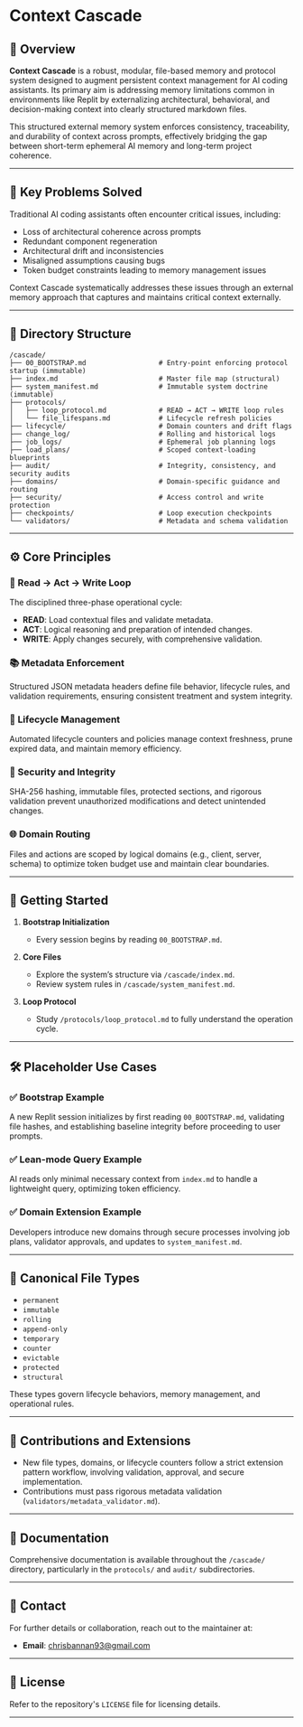 <!-- @meta {
  "fileType": "permanent",
  "purpose": "High-level overview and quickstart reference for the ContextCascade repository.",
  "editPolicy": "appendOrReplace",
  "routeScope": "global"
} -->
# Context Cascade

## 🚀 Overview

**Context Cascade** is a robust, modular, file-based memory and protocol system designed to augment persistent context management for AI coding assistants. Its primary aim is addressing memory limitations common in environments like Replit by externalizing architectural, behavioral, and decision-making context into clearly structured markdown files.

This structured external memory system enforces consistency, traceability, and durability of context across prompts, effectively bridging the gap between short-term ephemeral AI memory and long-term project coherence.

---

## 🎯 Key Problems Solved

Traditional AI coding assistants often encounter critical issues, including:

- Loss of architectural coherence across prompts
- Redundant component regeneration
- Architectural drift and inconsistencies
- Misaligned assumptions causing bugs
- Token budget constraints leading to memory management issues

Context Cascade systematically addresses these issues through an external memory approach that captures and maintains critical context externally.

---

## 📂 Directory Structure

```plaintext
/cascade/
├── 00_BOOTSTRAP.md                  # Entry-point enforcing protocol startup (immutable)
├── index.md                         # Master file map (structural)
├── system_manifest.md               # Immutable system doctrine (immutable)
├── protocols/
│   ├── loop_protocol.md             # READ → ACT → WRITE loop rules
│   └── file_lifespans.md            # Lifecycle refresh policies
├── lifecycle/                       # Domain counters and drift flags
├── change_log/                      # Rolling and historical logs
├── job_logs/                        # Ephemeral job planning logs
├── load_plans/                      # Scoped context-loading blueprints
├── audit/                           # Integrity, consistency, and security audits
├── domains/                         # Domain-specific guidance and routing
├── security/                        # Access control and write protection
├── checkpoints/                     # Loop execution checkpoints
└── validators/                      # Metadata and schema validation
```

---

## ⚙️ Core Principles

### 🔄 Read → Act → Write Loop

The disciplined three-phase operational cycle:

- **READ**: Load contextual files and validate metadata.
- **ACT**: Logical reasoning and preparation of intended changes.
- **WRITE**: Apply changes securely, with comprehensive validation.

### 📚 Metadata Enforcement

Structured JSON metadata headers define file behavior, lifecycle rules, and validation requirements, ensuring consistent treatment and system integrity.

### 🚦 Lifecycle Management

Automated lifecycle counters and policies manage context freshness, prune expired data, and maintain memory efficiency.

### 🔐 Security and Integrity

SHA-256 hashing, immutable files, protected sections, and rigorous validation prevent unauthorized modifications and detect unintended changes.

### 🌐 Domain Routing

Files and actions are scoped by logical domains (e.g., client, server, schema) to optimize token budget use and maintain clear boundaries.

---

## 🚧 Getting Started

1. **Bootstrap Initialization**

   - Every session begins by reading `00_BOOTSTRAP.md`.

2. **Core Files**

   - Explore the system’s structure via `/cascade/index.md`.
   - Review system rules in `/cascade/system_manifest.md`.

3. **Loop Protocol**

   - Study `/protocols/loop_protocol.md` to fully understand the operation cycle.

---

## 🛠 Placeholder Use Cases

### ✅ Bootstrap Example

A new Replit session initializes by first reading `00_BOOTSTRAP.md`, validating file hashes, and establishing baseline integrity before proceeding to user prompts.

### ✅ Lean-mode Query Example

AI reads only minimal necessary context from `index.md` to handle a lightweight query, optimizing token efficiency.

### ✅ Domain Extension Example

Developers introduce new domains through secure processes involving job plans, validator approvals, and updates to `system_manifest.md`.

---

## 🧩 Canonical File Types

- `permanent`
- `immutable`
- `rolling`
- `append-only`
- `temporary`
- `counter`
- `evictable`
- `protected`
- `structural`

These types govern lifecycle behaviors, memory management, and operational rules.

---

## 🔗 Contributions and Extensions

- New file types, domains, or lifecycle counters follow a strict extension pattern workflow, involving validation, approval, and secure implementation.
- Contributions must pass rigorous metadata validation (`validators/metadata_validator.md`).

---

## 📖 Documentation

Comprehensive documentation is available throughout the `/cascade/` directory, particularly in the `protocols/` and `audit/` subdirectories.

---

## 📮 Contact

For further details or collaboration, reach out to the maintainer at:

- **Email**: [chrisbannan93@gmail.com](mailto\:chrisbannan93@gmail.com)

---

## 📌 License

Refer to the repository's `LICENSE` file for licensing details.

---


